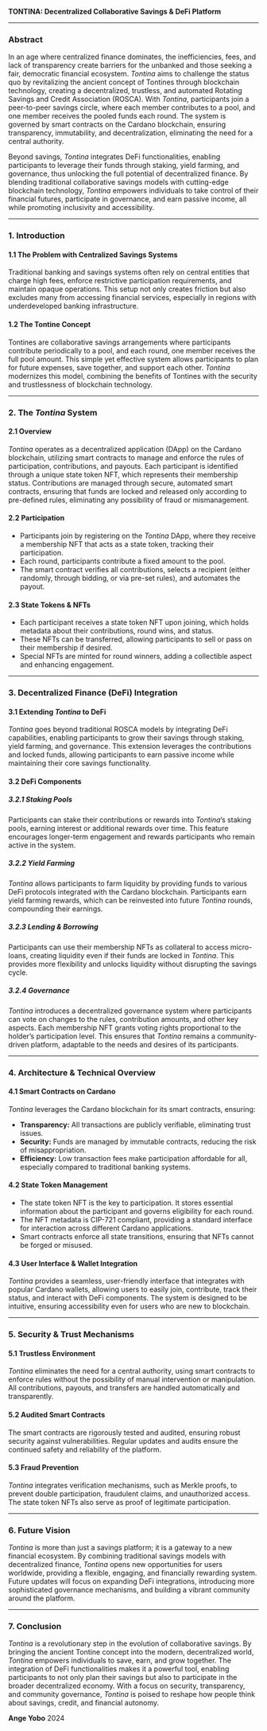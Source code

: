 **TONTINA: Decentralized Collaborative Savings & DeFi Platform**

---

### Abstract
In an age where centralized finance dominates, the inefficiencies, fees, and lack of transparency create barriers for the unbanked and those seeking a fair, democratic financial ecosystem. *Tontina* aims to challenge the status quo by revitalizing the ancient concept of Tontines through blockchain technology, creating a decentralized, trustless, and automated Rotating Savings and Credit Association (ROSCA). With *Tontina*, participants join a peer-to-peer savings circle, where each member contributes to a pool, and one member receives the pooled funds each round. The system is governed by smart contracts on the Cardano blockchain, ensuring transparency, immutability, and decentralization, eliminating the need for a central authority. 

Beyond savings, *Tontina* integrates DeFi functionalities, enabling participants to leverage their funds through staking, yield farming, and governance, thus unlocking the full potential of decentralized finance. By blending traditional collaborative savings models with cutting-edge blockchain technology, *Tontina* empowers individuals to take control of their financial futures, participate in governance, and earn passive income, all while promoting inclusivity and accessibility.

---

### 1. Introduction

#### **1.1 The Problem with Centralized Savings Systems**
Traditional banking and savings systems often rely on central entities that charge high fees, enforce restrictive participation requirements, and maintain opaque operations. This setup not only creates friction but also excludes many from accessing financial services, especially in regions with underdeveloped banking infrastructure.

#### **1.2 The Tontine Concept**
Tontines are collaborative savings arrangements where participants contribute periodically to a pool, and each round, one member receives the full pool amount. This simple yet effective system allows participants to plan for future expenses, save together, and support each other. *Tontina* modernizes this model, combining the benefits of Tontines with the security and trustlessness of blockchain technology.

---

### 2. The *Tontina* System

#### **2.1 Overview**
*Tontina* operates as a decentralized application (DApp) on the Cardano blockchain, utilizing smart contracts to manage and enforce the rules of participation, contributions, and payouts. Each participant is identified through a unique state token NFT, which represents their membership status. Contributions are managed through secure, automated smart contracts, ensuring that funds are locked and released only according to pre-defined rules, eliminating any possibility of fraud or mismanagement.

#### **2.2 Participation**
- Participants join by registering on the *Tontina* DApp, where they receive a membership NFT that acts as a state token, tracking their participation.
- Each round, participants contribute a fixed amount to the pool.
- The smart contract verifies all contributions, selects a recipient (either randomly, through bidding, or via pre-set rules), and automates the payout.

#### **2.3 State Tokens & NFTs**
- Each participant receives a state token NFT upon joining, which holds metadata about their contributions, round wins, and status.
- These NFTs can be transferred, allowing participants to sell or pass on their membership if desired.
- Special NFTs are minted for round winners, adding a collectible aspect and enhancing engagement.

---

### 3. Decentralized Finance (DeFi) Integration

#### **3.1 Extending *Tontina* to DeFi**
*Tontina* goes beyond traditional ROSCA models by integrating DeFi capabilities, enabling participants to grow their savings through staking, yield farming, and governance. This extension leverages the contributions and locked funds, allowing participants to earn passive income while maintaining their core savings functionality.

#### **3.2 DeFi Components**

##### **3.2.1 Staking Pools**
Participants can stake their contributions or rewards into *Tontina*’s staking pools, earning interest or additional rewards over time. This feature encourages longer-term engagement and rewards participants who remain active in the system.

##### **3.2.2 Yield Farming**
*Tontina* allows participants to farm liquidity by providing funds to various DeFi protocols integrated with the Cardano blockchain. Participants earn yield farming rewards, which can be reinvested into future *Tontina* rounds, compounding their earnings.

##### **3.2.3 Lending & Borrowing**
Participants can use their membership NFTs as collateral to access micro-loans, creating liquidity even if their funds are locked in *Tontina*. This provides more flexibility and unlocks liquidity without disrupting the savings cycle.

##### **3.2.4 Governance**
*Tontina* introduces a decentralized governance system where participants can vote on changes to the rules, contribution amounts, and other key aspects. Each membership NFT grants voting rights proportional to the holder’s participation level. This ensures that *Tontina* remains a community-driven platform, adaptable to the needs and desires of its participants.

---

### 4. Architecture & Technical Overview

#### **4.1 Smart Contracts on Cardano**
*Tontina* leverages the Cardano blockchain for its smart contracts, ensuring:
- **Transparency:** All transactions are publicly verifiable, eliminating trust issues.
- **Security:** Funds are managed by immutable contracts, reducing the risk of misappropriation.
- **Efficiency:** Low transaction fees make participation affordable for all, especially compared to traditional banking systems.

#### **4.2 State Token Management**
- The state token NFT is the key to participation. It stores essential information about the participant and governs eligibility for each round.
- The NFT metadata is CIP-721 compliant, providing a standard interface for interaction across different Cardano applications.
- Smart contracts enforce all state transitions, ensuring that NFTs cannot be forged or misused.

#### **4.3 User Interface & Wallet Integration**
*Tontina* provides a seamless, user-friendly interface that integrates with popular Cardano wallets, allowing users to easily join, contribute, track their status, and interact with DeFi components. The system is designed to be intuitive, ensuring accessibility even for users who are new to blockchain.

---

### 5. Security & Trust Mechanisms

#### **5.1 Trustless Environment**
*Tontina* eliminates the need for a central authority, using smart contracts to enforce rules without the possibility of manual intervention or manipulation. All contributions, payouts, and transfers are handled automatically and transparently.

#### **5.2 Audited Smart Contracts**
The smart contracts are rigorously tested and audited, ensuring robust security against vulnerabilities. Regular updates and audits ensure the continued safety and reliability of the platform.

#### **5.3 Fraud Prevention**
*Tontina* integrates verification mechanisms, such as Merkle proofs, to prevent double participation, fraudulent claims, and unauthorized access. The state token NFTs also serve as proof of legitimate participation.

---

### 6. Future Vision

*Tontina* is more than just a savings platform; it is a gateway to a new financial ecosystem. By combining traditional savings models with decentralized finance, *Tontina* opens new opportunities for users worldwide, providing a flexible, engaging, and financially rewarding system. Future updates will focus on expanding DeFi integrations, introducing more sophisticated governance mechanisms, and building a vibrant community around the platform.

---

### 7. Conclusion

*Tontina* is a revolutionary step in the evolution of collaborative savings. By bringing the ancient Tontine concept into the modern, decentralized world, *Tontina* empowers individuals to save, earn, and grow together. The integration of DeFi functionalities makes it a powerful tool, enabling participants to not only plan their savings but also to participate in the broader decentralized economy. With a focus on security, transparency, and community governance, *Tontina* is poised to reshape how people think about savings, credit, and financial autonomy.

**Ange Yobo**
2024

